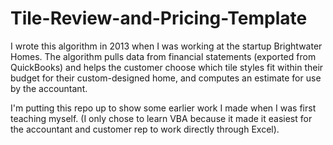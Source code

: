 # Tile-Review-and-Pricing-Template
I wrote this algorithm in 2013 when I was working at the startup Brightwater Homes. The algorithm pulls data from financial statements (exported from QuickBooks) and helps the customer choose which tile styles fit within their budget for their custom-designed home, and computes an estimate for use by the accountant.

I'm putting this repo up to show some earlier work I made when I was first teaching myself. (I only chose to learn VBA because it made it easiest for the accountant and customer rep to work directly through Excel).
